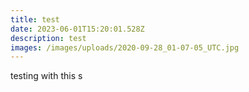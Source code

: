 ```yaml
---
title: test
date: 2023-06-01T15:20:01.528Z
description: test
images: /images/uploads/2020-09-28_01-07-05_UTC.jpg
---
```

t﻿esting with this s